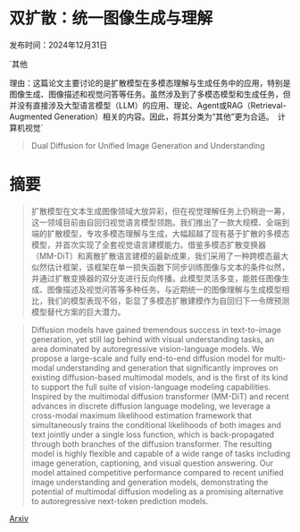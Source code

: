 # 双扩散：统一图像生成与理解

发布时间：2024年12月31日

`其他

理由：这篇论文主要讨论的是扩散模型在多模态理解与生成任务中的应用，特别是图像生成、图像描述和视觉问答等任务。虽然涉及到了多模态模型和生成任务，但并没有直接涉及大型语言模型（LLM）的应用、理论、Agent或RAG（Retrieval-Augmented Generation）相关的内容。因此，将其分类为“其他”更为合适。` `计算机视觉`

> Dual Diffusion for Unified Image Generation and Understanding

# 摘要

> 扩散模型在文本生成图像领域大放异彩，但在视觉理解任务上仍稍逊一筹，这一领域目前由自回归视觉语言模型领跑。我们推出了一款大规模、全端到端的扩散模型，专攻多模态理解与生成，大幅超越了现有基于扩散的多模态模型，并首次实现了全套视觉语言建模能力。借鉴多模态扩散变换器（MM-DiT）和离散扩散语言建模的最新成果，我们采用了一种跨模态最大似然估计框架，该框架在单一损失函数下同步训练图像与文本的条件似然，并通过扩散变换器的双分支进行反向传播。此模型灵活多变，能胜任图像生成、图像描述及视觉问答等多种任务。与近期统一的图像理解与生成模型相比，我们的模型表现不俗，彰显了多模态扩散建模作为自回归下一令牌预测模型替代方案的巨大潜力。

> Diffusion models have gained tremendous success in text-to-image generation, yet still lag behind with visual understanding tasks, an area dominated by autoregressive vision-language models. We propose a large-scale and fully end-to-end diffusion model for multi-modal understanding and generation that significantly improves on existing diffusion-based multimodal models, and is the first of its kind to support the full suite of vision-language modeling capabilities. Inspired by the multimodal diffusion transformer (MM-DiT) and recent advances in discrete diffusion language modeling, we leverage a cross-modal maximum likelihood estimation framework that simultaneously trains the conditional likelihoods of both images and text jointly under a single loss function, which is back-propagated through both branches of the diffusion transformer. The resulting model is highly flexible and capable of a wide range of tasks including image generation, captioning, and visual question answering. Our model attained competitive performance compared to recent unified image understanding and generation models, demonstrating the potential of multimodal diffusion modeling as a promising alternative to autoregressive next-token prediction models.

[Arxiv](https://arxiv.org/abs/2501.00289)